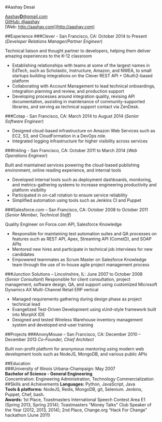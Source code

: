 #Aashay Desai

<span class="contact email"><a href="mailto:aashayd@gmail.com">Aashay<strong>D</strong>@gmail.com</a></span>  
<span class="contact github">[GitHub: @aashay](http://github.com/aashay)</span>  
<span class="contact web">[Web: http://aashay.com](http://aashay.com)</span>  

##Experience 
###Clever - San Francisco, CA: October 2014 to Present (*Developer Relations Manager/Partner Engineer*)

Technical liaison and thought partner to developers, helping them deliver amazing experiences to the K-12 classroom

* Establishing relationships with teams at some of the largest names in EdTech, such as Scholastic, Instructure, Amazon, and NWEA, to small startups building integrations on the Clever REST API + OAuth2-based platform
* Collaborating with Account Management to lead technical onboardings, integration planning and review, and production support
* Developing processes around integration quality, revising API documentation, assisting in maintenance of community-supported libraries, and serving as technical support contact via ZenDesk.

###Cotap - San Francisco, CA: March 2014 to August 2014 (*Senior Software Engineer*)

* Designed cloud-based infrastructure on Amazon Web Services such as EC2, S3, and CloudFormation in a DevOps role.  
* Integrated logging infrastructure for higher visibility across services  

###Inkling - San Francisco, CA: October 2011 to March 2014 (*Web Operations Engineer*)

Built and maintained services powering the cloud-based publishing environment, online reading experience, and internal tools

* Developed internal tools such as deployment dashboards, monitoring, and metrics-gathering systems to increase engineering productivity and platform visibility
* Participated in on-call rotation to ensure service reliability
* Simplified automation using tools such as Jenkins CI and Puppet

###Salesforce.com – San Francisco, CA: October 2008 to October 2011 (*Senior Member, Technical Staff*)

Quality Engineer on Force.com API, Salesforce Knowledge  

* Responsible for maintaining test automation suites and QA processes on features such as REST API, Apex, Streaming API (CometD), and SOAP APIs  
* Mentored new hires and participate in technical job interviews for new candidates  
* Empowered teammates as Scrum Master on Salesforce Knowledge team through the use of in-house agile project management process  

###Junction Solutions – Lincolnshire, IL: June 2007 to October 2008 (*Senior Consultant*)
Responsible for client consultation, project management, software design, QA, and support using customized Microsoft Dynamics AX Multi-Channel Retail ERP vertical  

* Managed requirements gathering during design phase as project technical lead   
* Evangelized Test-Driven Development using xUnit-style framework built into MorphX IDE
* Designed and tested Wireless Warehouse inventory management system and developed end-user training

##Projects
###AnonyMouse – San Francisco, CA: December 2010 – December 2013
*Co-Founder, Chief Architect*  

Built non-profit platform for anonymous mentoring using modern web development tools such as NodeJS, MongoDB, and various public APIs  

##Education  
###University of Illinois Urbana-Champaign: May 2007  
**Bachelor of Science - General Engineering**  
Concentration: Engineering Administration, Technology Commercialization  
##Skills and Achievements
**Languages:** Python, JavaScript, Java  
**Tools &amp; platforms:** NodeJS, Redis, MongoDB, git, Selenium.  Jenkins, Puppet, Chef, bash.   
**Awards:** 1st Place, Toastmasters International Speech Contest Area E1 (Spring 2013, Spring 2014); Toastmasters "Money Talks" Club Speaker of the Year (2012, 2013, 2014); 2nd Place, Change.org “Hack For Change” hackathon (June 2011)

